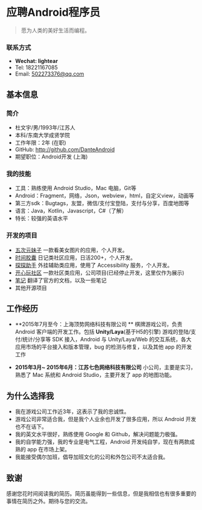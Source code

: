 # 应聘Android程序员


> 愿为人类的美好生活而编程。


### 联系方式
- **Wechat: lightear**
- Tel: 18221167085
- Email: 502273376@qq.com

## 基本信息

### 简介
- 杜文宇/男/1993年/江苏人
- 本科/东南大学成贤学院
- 工作年限：2年 (在职)
- GitHub: http://github.com/DanteAndroid
- 期望职位：Android开发 (上海)

### 我的技能

- 工具：熟练使用 Android Studio，Mac 电脑，Git等
- Android：Fragment，网络，Json，webview，html，自定义view，动画等
- 第三方sdk：Bugtags，友盟，微信/支付宝登陆，支付与分享，百度地图等
- 语言：Java，Kotlin，Javascript，C#（了解）
- 特长：较强的英语水平

### 开发的项目

- [五次元妹子](https://www.coolapk.com/apk/170349) 一款看美女图片的应用，个人开发。
-  [时间胶囊](https://www.coolapk.com/apk/135407) 日记类社区应用，日活200+，个人开发。
- [探探助手](https://www.coolapk.com/apk/167102) 外挂辅助类应用，使用了 Accessibility 服务，个人开发。
- [开心玩社区](https://github.com/DanteAndroid/HappiPlay) 一款社区类应用，公司项目(已经停止开发，这里仅作为展示)
- [笔记](https://github.com/DanteAndroid/TrainingNote) 翻译了官方的文档，以及一些笔记
- 其他开源项目

## 工作经历

- **2015年7月至今：上海顶势网络科技有限公司 **
棋牌游戏公司，负责 Android 客户端的开发工作。包括 **Unity/Laya**(基于H5的引擎) 游戏的登陆/支付/统计/分享等 SDK 接入，Android 与 Unity/Laya/Web 的交互系统，各大应用市场的平台接入和版本管理，bug 的检测与修复，以及其他 app 的开发工作

- **2015年3月~ 2015年6月：江苏七色网络科技有限公司**
小公司，主要是实习，熟悉了 Mac 系统和 Android Studio，主要开发了 app 的地图功能。
 
## 为什么选择我

- 我在游戏公司工作近3年，这表示了我的忠诚性。
- 游戏公司非常适合我，但是我个人业余也开发了很多应用，所以 Android 开发也不在话下。
- 我的英文水平很好，熟练使用 Google 和 Github，解决问题能力极强。
- 我的自学能力强，我的专业是电气工程，Android 开发纯自学，现在有两款成熟的 app 在市场上架。
- 我能接受偶尔加班，倡导加班文化的公司和外包公司不太适合我。

## 致谢
感谢您花时间阅读我的简历。简历虽能得到一些信息，但是我相信也有很多重要的事情在简历之外。期待与您的交流。
